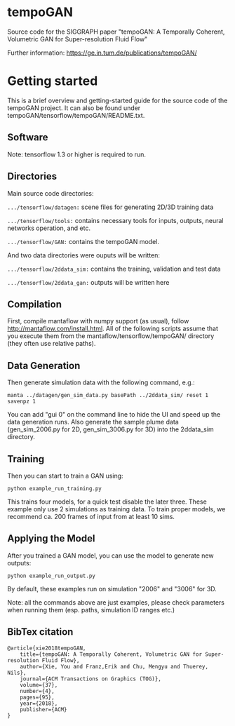 # tempoGAN
Source code for the SIGGRAPH paper "tempoGAN: A Temporally Coherent, Volumetric GAN for Super-resolution Fluid Flow"

Further information: https://ge.in.tum.de/publications/tempoGAN/ 

# Getting started
This is a brief overview and getting-started guide for the source code of 
the tempoGAN project. It can also be found under tempoGAN/tensorflow/tempoGAN/README.txt.

## Software
Note: tensorflow 1.3 or higher is required to run.

## Directories
Main source code directories:

`.../tensorflow/datagen:` scene files for generating 2D/3D training data

`.../tensorflow/tools:`   contains necessary tools for inputs, outputs, 
					    neural networks operation, and etc.

`.../tensorflow/GAN:`     contains the tempoGAN model.

And two data directories were ouputs will be written:

`.../tensorflow/2ddata_sim:` contains the training, validation and test data

`.../tensorflow/2ddata_gan:` outputs will be written here

## Compilation
First, compile mantaflow with numpy support (as usual), follow 
http://mantaflow.com/install.html.
All of the following scripts assume that you execute them 
from the mantaflow/tensorflow/tempoGAN/ directory (they often
use relative paths).

## Data Generation
Then generate simulation data with the following command, e.g.:

`manta ../datagen/gen_sim_data.py basePath ../2ddata_sim/ reset 1 savenpz 1`

You can add "gui 0" on the command line to hide the UI and speed up the data
generation runs. Also generate the sample plume data (gen_sim_2006.py for 2D,
gen_sim_3006.py for 3D) into the 2ddata_sim directory.

## Training
Then you can start to train a GAN using:

`python example_run_training.py`

This trains four models, for a quick test disable the later three. These
example only use 2 simulations as training data. To train proper models, we
recommend ca. 200 frames of input from at least 10 sims.

## Applying the Model
After you trained a GAN model, you can use the model to generate new outputs:

`python example_run_output.py`

By default, these examples run on simulation "2006" and "3006" for 3D.

Note: all the commands above are just examples, please check parameters when
running them (esp. paths, simulation ID ranges etc.)

## BibTex citation
```
@article{xie2018tempoGAN,
    title={tempoGAN: A Temporally Coherent, Volumetric GAN for Super-resolution Fluid Flow},
    author={Xie, You and Franz,Erik and Chu, Mengyu and Thuerey, Nils},
    journal={ACM Transactions on Graphics (TOG)},
    volume={37},
    number={4},
    pages={95},
    year={2018},
    publisher={ACM}
}
```
